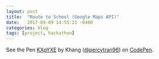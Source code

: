 ```yaml
---
layout: post
title:  "Route to School (Google Maps API)"
date:   2017-09-09 14:55:21 -0400
categories: blog
tags: [project, hackathon]
---
```


<p data-height="1099" data-theme-id="dark" data-slug-hash="KXpYXE" data-default-tab="result" data-user="percytran96" data-embed-version="2" data-pen-title="KXpYXE" class="codepen">See the Pen <a href="https://codepen.io/percytran96/pen/KXpYXE/">KXpYXE</a> by Khang (<a href="https://codepen.io/percytran96">@percytran96</a>) on <a href="https://codepen.io">CodePen</a>.</p>
<script async src="https://production-assets.codepen.io/assets/embed/ei.js"></script>
